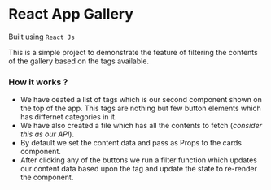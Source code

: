 # React App Gallery

Built using `React Js`

This is a simple project to demonstrate the feature of filtering the contents of the gallery based on the tags available.

### How it works ?

 - We have ceated a list of tags which is our second component shown on the top of the app. This tags are nothing but few button elements which has differnet categories in it.
 - We have also created a file which has all the contents to fetch (_consider this as our API_).
 - By default we set the content data and pass as Props to the cards component.
 - After clicking any of the buttons we run a filter function which updates our content data based upon the tag and update the state to re-render the component.
